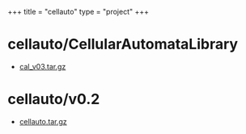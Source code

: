 +++
title = "cellauto"
type = "project"
+++

# cellauto/CellularAutomataLibrary
* [cal_v03.tar.gz](/cellauto/cellauto/CellularAutomataLibrary/cal_v03.tar.gz)

# cellauto/v0.2
* [cellauto.tar.gz](/cellauto/cellauto/v0.2/cellauto.tar.gz)